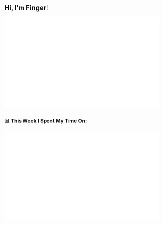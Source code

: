 <h2> Hi, I'm Finger!</h2>

<img align="right" src="https://raw.githubusercontent.com/spianmo/github-stats/master/generated/overview.svg#gh-light-mode-only">

<!-- <img align="right" height="160em" src="https://github-readme-stats-eight-theta.vercel.app/api/top-langs/?username=spianmo&layout=compact&langs_count=8&theme=algolia"/>	 -->
	
```go
package main

type Me struct {
	Name   string
	Job    string
	Code   string
	Skills string
}

func main() {
	me := &Me{
		Name:   "Finger",
		Job:    "Client-side Engineer",
		Code:   "Java and C++ and Others",
		Skills: "Android Security NLP ^o^",
	}
	_ = me
}
```


<h3>📊 This Week I Spent My Time On:</h3>
<img align='right' src="https://raw.githubusercontent.com/spianmo/github-stats/master/generated/languages.svg#gh-light-mode-only">

<!--START_SECTION:waka-->

```text
Python                   36 hrs 32 mins  ████████████████████▓░░░░   82.05 %
Qt Style Sheets file     5 hrs 8 mins    ███░░░░░░░░░░░░░░░░░░░░░░   11.54 %
Qt UI file               1 hr 59 mins    █░░░░░░░░░░░░░░░░░░░░░░░░   04.46 %
JSON                     19 mins         ▒░░░░░░░░░░░░░░░░░░░░░░░░   00.74 %
Markdown                 6 mins          ░░░░░░░░░░░░░░░░░░░░░░░░░   00.23 %
AlibabaCloudROS (JSON)   5 mins          ░░░░░░░░░░░░░░░░░░░░░░░░░   00.22 %
```

<!--END_SECTION:waka-->
